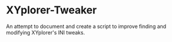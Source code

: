 XYplorer-Tweaker
================

An attempt to document and create a script to improve finding and modifying XYplorer's INI tweaks.
